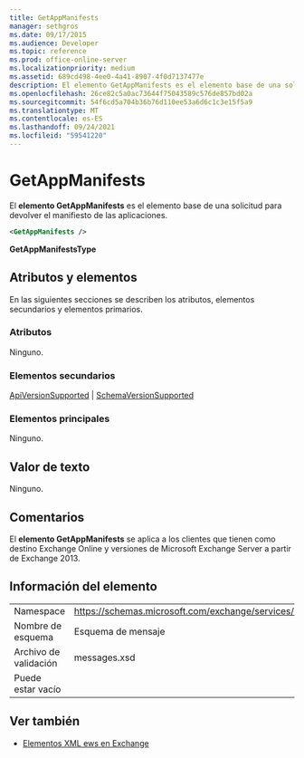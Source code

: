 ```yaml
---
title: GetAppManifests
manager: sethgros
ms.date: 09/17/2015
ms.audience: Developer
ms.topic: reference
ms.prod: office-online-server
ms.localizationpriority: medium
ms.assetid: 689cd498-4ee0-4a41-8907-4f0d7137477e
description: El elemento GetAppManifests es el elemento base de una solicitud para devolver el manifiesto de las aplicaciones.
ms.openlocfilehash: 26ce82c5a0ac73644f75043589c576de857bd02a
ms.sourcegitcommit: 54f6cd5a704b36b76d110ee53a6d6c1c3e15f5a9
ms.translationtype: MT
ms.contentlocale: es-ES
ms.lasthandoff: 09/24/2021
ms.locfileid: "59541220"
---
```

# <a name="getappmanifests"></a>GetAppManifests

El **elemento GetAppManifests** es el elemento base de una solicitud para devolver el manifiesto de las aplicaciones. 
  
```xml
<GetAppManifests />
```

 **GetAppManifestsType**
## <a name="attributes-and-elements"></a>Atributos y elementos

En las siguientes secciones se describen los atributos, elementos secundarios y elementos primarios.
  
### <a name="attributes"></a>Atributos

Ninguno.
  
### <a name="child-elements"></a>Elementos secundarios

[ApiVersionSupported](apiversionsupported.md)  |  [SchemaVersionSupported](schemaversionsupported.md)
  
### <a name="parent-elements"></a>Elementos principales

Ninguno.
  
## <a name="text-value"></a>Valor de texto

Ninguno.
  
## <a name="remarks"></a>Comentarios

El **elemento GetAppManifests** se aplica a los clientes que tienen como destino Exchange Online y versiones de Microsoft Exchange Server a partir de Exchange 2013. 
  
## <a name="element-information"></a>Información del elemento

|||
|:-----|:-----|
|Namespace  <br/> |https://schemas.microsoft.com/exchange/services/2006/messages  <br/> |
|Nombre de esquema  <br/> |Esquema de mensaje  <br/> |
|Archivo de validación  <br/> |messages.xsd  <br/> |
|Puede estar vacío  <br/> ||
   
## <a name="see-also"></a>Ver también



- [Elementos XML ews en Exchange](ews-xml-elements-in-exchange.md)


